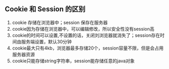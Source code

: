 ## Cookie 和 Session 的区别

1. cookie 存储在浏览器中；session 保存在服务器
2. cookie因为存储在浏览器中，可以编辑修改，所以安全性没有session高
3. cookie的时间可以设置,不设置的话，关闭刘浏览器就消失了；session存在时间由服务端设置，默认30分钟
4. cookie最大只有4kb，浏览器最多存储20个，session容量不限，但是会占用服务器资源
5. cookie只能存储string字符串，session能存储任意的java对象